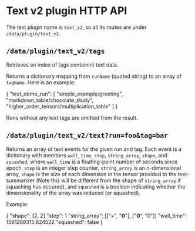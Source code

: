 # Text v2 plugin HTTP API

The text plugin name is `text_v2`, so all its routes are under
`/data/plugin/text_v2`.

## `/data/plugin/text_v2/tags`

Retrieves an index of tags containint text data.

Returns a dictionary mapping from `runName` (quoted string) to an
array of `tagName`. Here is an example:

  {
    "text_demo_run": [
      "simple_example/greeting",
      "markdown_table/chocolate_study",
      "higher_order_tensors/multiplication_table"
    ]
  }

Runs without any text tags are omitted from the result.

## `/data/plugin/text_v2/text?run=foo&tag=bar`

Returns an array of text events for the given run and tag.  Each event is
a dictionary with members `wall_time`, `step`, `string_array`, `shape`, and `squashed`,
where `wall_time` is a floating-point number of seconds since epoch, `step` is
an integer step counter, `string_array` is an n-dimensional array, `shape` is the
size of each dimension in the tensor provided to the text-summarizer (Note this will
be different from the shape of `string_array` if squashing has occured), and
`squashed` is a boolean indicating whether the dimensionality of the array
was reduced (or squashed).

Example:

  {
    "shape": [2, 2]
    "step": 1
    "string_array": [["×", "**0**"], ["**0**", "0"]]
    "wall_time": 1591289315.824522
    "squashed": false
  }
